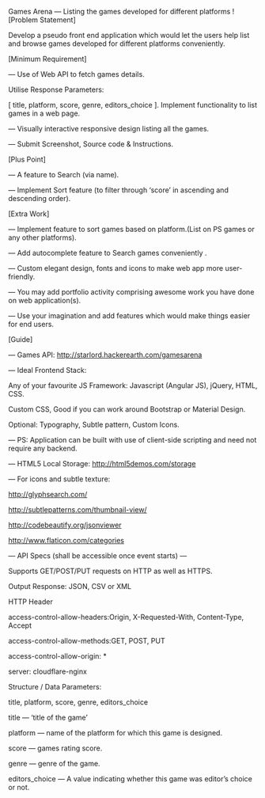 Games Arena — Listing the games developed for different platforms !
[Problem Statement]

Develop a pseudo front end application which would let the users help list and browse games developed for different platforms conveniently.

[Minimum Requirement]

— Use of Web API to fetch games details.

Utilise Response Parameters:

[ title, platform, score, genre, editors_choice ].
Implement functionality to list games in a web page.

— Visually interactive responsive design listing all the games.

— Submit Screenshot, Source code & Instructions.

[Plus Point]

— A feature to Search (via name).

— Implement Sort feature (to filter through ‘score’ in ascending and descending order).

[Extra Work]

— Implement feature to sort games based on platform.(List on PS games or any other platforms).

— Add autocomplete feature to Search games conveniently .

— Custom elegant design, fonts and icons to make web app more user-friendly.

— You may add portfolio activity comprising awesome work you have done on web application(s).

— Use your imagination and add features which would make things easier for end users.

[Guide]

— Games API: http://starlord.hackerearth.com/gamesarena

— Ideal Frontend Stack:

Any of your favourite JS Framework: Javascript (Angular JS), jQuery, HTML, CSS.

Custom CSS, Good if you can work around Bootstrap or Material Design.

Optional: Typography, Subtle pattern, Custom Icons.

— PS: Application can be built with use of client-side scripting and need not require any backend.

— HTML5 Local Storage: http://html5demos.com/storage

— For icons and subtle texture:

http://glyphsearch.com/

http://subtlepatterns.com/thumbnail-view/

http://codebeautify.org/jsonviewer

http://www.flaticon.com/categories

— API Specs (shall be accessible once event starts) —

Supports GET/POST/PUT requests on HTTP as well as HTTPS.

Output Response: JSON, CSV or XML

HTTP Header

access-control-allow-headers:Origin, X-Requested-With, Content-Type, Accept

access-control-allow-methods:GET, POST, PUT

access-control-allow-origin: \*

server: cloudflare-nginx

Structure / Data Parameters:

title, platform, score, genre, editors_choice

title — ‘title of the game’

platform — name of the platform for which this game is designed.

score — games rating score.

genre — genre of the game.

editors_choice — A value indicating whether this game was editor’s choice or not.
